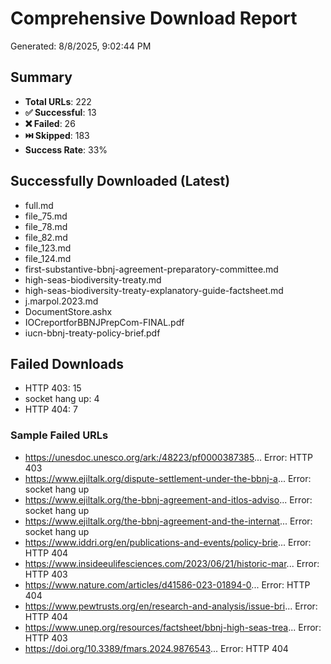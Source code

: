 # Comprehensive Download Report

Generated: 8/8/2025, 9:02:44 PM

## Summary

- **Total URLs**: 222
- **✅ Successful**: 13
- **❌ Failed**: 26
- **⏭️ Skipped**: 183
- **Success Rate**: 33%

## Successfully Downloaded (Latest)

- full.md
- file_75.md
- file_78.md
- file_82.md
- file_123.md
- file_124.md
- first-substantive-bbnj-agreement-preparatory-committee.md
- high-seas-biodiversity-treaty.md
- high-seas-biodiversity-treaty-explanatory-guide-factsheet.md
- j.marpol.2023.md
- DocumentStore.ashx
- IOCreportforBBNJPrepCom-FINAL.pdf
- iucn-bbnj-treaty-policy-brief.pdf

## Failed Downloads

- HTTP 403: 15
- socket hang up: 4
- HTTP 404: 7

### Sample Failed URLs

- https://unesdoc.unesco.org/ark:/48223/pf0000387385...
  Error: HTTP 403
- https://www.ejiltalk.org/dispute-settlement-under-the-bbnj-a...
  Error: socket hang up
- https://www.ejiltalk.org/the-bbnj-agreement-and-itlos-adviso...
  Error: socket hang up
- https://www.ejiltalk.org/the-bbnj-agreement-and-the-internat...
  Error: socket hang up
- https://www.iddri.org/en/publications-and-events/policy-brie...
  Error: HTTP 404
- https://www.insideeulifesciences.com/2023/06/21/historic-mar...
  Error: HTTP 403
- https://www.nature.com/articles/d41586-023-01894-0...
  Error: HTTP 404
- https://www.pewtrusts.org/en/research-and-analysis/issue-bri...
  Error: HTTP 404
- https://www.unep.org/resources/factsheet/bbnj-high-seas-trea...
  Error: HTTP 403
- https://doi.org/10.3389/fmars.2024.9876543...
  Error: HTTP 404
